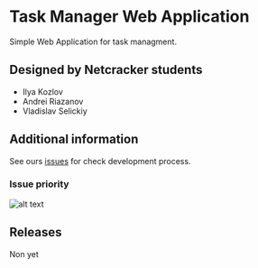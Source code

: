 # Task Manager Web Application

Simple Web Application for task managment.

## Designed by Netcracker students
  - Ilya Kozlov
  - Andrei Riazanov
  - Vladislav Selickiy
  
## Additional information  

See ours [issues](https://github.com/Desire456/task-manager-web-app) for check development process.

### Issue priority

![alt text](https://user-images.githubusercontent.com/33430830/73350679-ef98e300-42a6-11ea-8093-a34c6d227afc.png "Issue priority")

## Releases
  
Non yet
